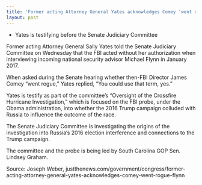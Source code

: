 ```yaml
---
title: 'Former acting Attorney General Yates acknowledges Comey ‘went rogue’ on Flynn interview'
layout: post
---
```


- Yates is testifying before the Senate Judiciary Committee

Former acting Attorney General Sally Yates told the Senate Judiciary Committee on Wednesday that the FBI acted without her authorization when interviewing incoming national security advisor Michael Flynn in January 2017.

When asked during the Senate hearing whether then-FBI Director James Comey “went rogue,” Yates replied, “You could use that term, yes.”

Yates is testify as part of the committee’s “Oversight of the Crossfire Hurricane Investigation,” which is focused on the FBI probe, under the Obama administration, into whether the 2016 Trump campaign colluded with Russia to influence the outcome of the race.

The Senate Judiciary Committee is investigating the origins of the investigation into Russia’s 2016 election interference and connections to the Trump campaign.

The committee and the probe is being led by South Carolina GOP Sen. Lindsey Graham.

Source: Joseph Weber, justthenews.com/government/congress/former-acting-attorney-general-yates-acknowledges-comey-went-rogue-flynn